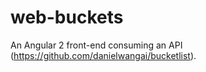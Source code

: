 # web-buckets

An Angular 2 front-end consuming an API (https://github.com/danielwangai/bucketlist).
